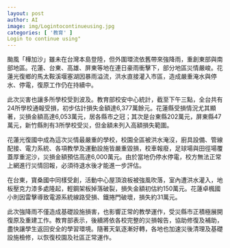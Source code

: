 ```yaml
---
layout: post
author: AI
image: img/Logintocontinueusing.jpg
categories: [ '教育' ]
Login to continue using"
---
```

颱風「樺加沙」雖未在台灣本島登陸，但外圍環流依舊帶來強降雨，重創東部與南部地區。花蓮、台東、高雄、屏東等地在連日豪雨衝擊下，部分地區災情嚴峻。花蓮光復鄉的馬太鞍溪堰塞湖因暴雨溢流，洪水直接灌入市區，造成嚴重淹水與停水、停電，復原工作仍在持續中。

此次災害也讓多所學校受到波及。教育部校安中心統計，截至下午三點，全台共有24所學校通報受損，初步估計損失金額達6,377萬餘元。花蓮縣受損情況尤其顯著，災損金額高達6,053萬元，居各縣市之冠；其次是台東縣202萬元，屏東縣47萬元，新竹縣則有3所學校受災，但金額未列入高額損失範圍。

花蓮光復國中成為這次災情最嚴重的學校，校園全區被洪水淹沒，廚具設備、管線配接、電力系統、各項教學及運動設施皆嚴重毀損，校車報廢，足球場與田徑場覆蓋厚重泥沙，災損金額預估高達6,000萬元。由於當地仍停水停電，校方無法正常上網進行災情回報，必須待退水後才能進一步評估。

在台東，寶桑國中同樣受創，活動中心屋頂浪板被強風吹落，室內遭洪水灌入，地板壓克力漆多處隆起，輕鋼架板掉落破裂，損失金額初估約150萬元。花蓮卓楓國小則因雷擊導致電源系統線路受損、鐵捲門破壞，損失約31萬元。

此次強降雨不僅造成基礎設施損害，也影響正常的教學運作，受災縣市正積極展開復原及重建工作。教育部表示，後續將依各校完整的災損報告，協助修復及補助，盡快讓學生返回安全的學習環境。隨著天氣逐漸好轉，各地也加速災後清理及基礎設施檢修，以恢復校園及社區正常運作。